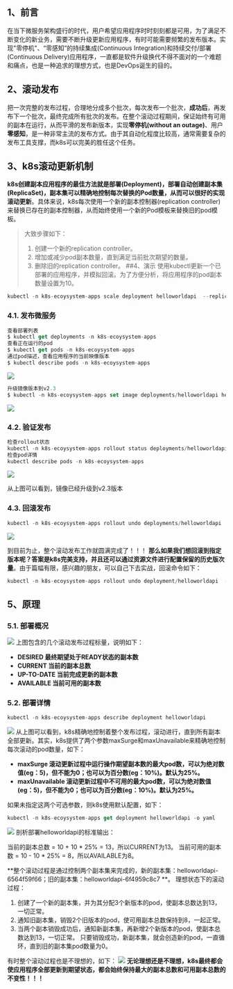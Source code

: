 ## 1、前言
在当下微服务架构盛行的时代，用户希望应用程序时时刻刻都是可用，为了满足不断变化的新业务，需要不断升级更新应用程序，有时可能需要频繁的发布版本。实现"零停机"、“零感知”的持续集成(Continuous Integration)和持续交付/部署(Continuous Delivery)应用程序，一直都是软件升级换代不得不面对的一个难题和痛点，也是一种追求的理想方式，也是DevOps诞生的目的。
## 2、滚动发布
把一次完整的发布过程，合理地分成多个批次，每次发布一个批次，**成功后**，再发布下一个批次，最终完成所有批次的发布。在整个滚动过程期间，保证始终有可用的副本在运行，从而平滑的发布新版本，实现**零停机(without an outage)**、用户**零感知**，是一种非常主流的发布方式。由于其自动化程度比较高，通常需要复杂的发布工具支撑，而k8s可以完美的胜任这个任务。 
## 3、k8s滚动更新机制
**k8s创建副本应用程序的最佳方法就是部署(Deployment)，部署自动创建副本集(ReplicaSet)，副本集可以精确地控制每次替换的Pod数量，从而可以很好的实现滚动更新**。具体来说，k8s每次使用一个新的副本控制器(replication controller)来替换已存在的副本控制器，从而始终使用一个新的Pod模板来替换旧的pod模板。
>大致步骤如下：
>1. 创建一个新的replication controller。
>2. 增加或减少pod副本数量，直到满足当前批次期望的数量。
>3. 删除旧的replication controller。
##4、演示
>使用kubectl更新一个已部署的应用程序，并模拟回滚。为了方便分析，将应用程序的pod副本数量设置为10。
```javascript
kubectl -n k8s-ecoysystem-apps scale deployment helloworldapi  --replicas=10
```
### 4.1. 发布微服务
```javascript
查看部署列表
$ kubectl get deployments -n k8s-ecoysystem-apps
查看正在运行的pod
$ kubectl get pods -n k8s-ecoysystem-apps
通过pod描述，查看应用程序的当前映像版本
$ kubectl describe pods -n k8s-ecoysystem-apps
```
![](https://images2018.cnblogs.com/blog/1082769/201804/1082769-20180410154409814-1314131317.png)
```javascript
升级镜像版本到v2.3
$ kubectl -n k8s-ecoysystem-apps set image deployments/helloworldapi helloworldapi=registry.wuling.com/justmine/helloworldapi:v2.3
```
![](https://images2018.cnblogs.com/blog/1082769/201804/1082769-20180410154935764-1314470605.png)
### 4.2. 验证发布
```javascript
检查rollout状态
kubectl -n k8s-ecoysystem-apps rollout status deployments/helloworldapi 
检查pod详情
kubectl describe pods -n k8s-ecoysystem-apps
```
![](https://images2018.cnblogs.com/blog/1082769/201804/1082769-20180410160924346-999250417.png)

从上图可以看到，镜像已经升级到v2.3版本
### 4.3. 回滚发布
```javascript
kubectl -n k8s-ecoysystem-apps rollout undo deployments/helloworldapi 
```
![](https://images2018.cnblogs.com/blog/1082769/201804/1082769-20180410162257177-338903127.png)

到目前为止，整个滚动发布工作就圆满完成了！！！
**那么如果我们想回滚到指定版本呢？答案是k8s完美支持，并且还可以通过资源文件进行配置保留的历史版次量**。由于篇幅有限，感兴趣的朋友，可以自己下去实战，回滚命令如下：
```javascript
kubectl -n k8s-ecoysystem-apps rollout undo deployment/helloworldapi  --to-revision=<版次>
```
## 5、原理
### 5.1. 部署概况
![](https://images2018.cnblogs.com/blog/1082769/201804/1082769-20180410164244911-1200541035.png)
上图包含的几个滚动发布过程标量，说明如下：
* **DESIRED    最终期望处于READY状态的副本数**   
* **CURRENT   当前的副本总数**     
* **UP-TO-DATE   当前完成更新的副本数**    
* **AVAILABLE   当前可用的副本数**     

### 5.2. 部署详情
```javascript
kubectl -n k8s-ecoysystem-apps describe deployment helloworldapi  
```
![](https://images2018.cnblogs.com/blog/1082769/201804/1082769-20180410171712425-955953191.png)
从上图可以看到，k8s精确地控制着整个发布过程，滚动进行，直到所有副本全部更新。其实，k8s提供了两个参数maxSurge和maxUnavailable来精确地控制每次滚动的pod数量，如下：
* **maxSurge 滚动更新过程中运行操作期望副本数的最大pod数，可以为绝对数值(eg：5)，但不能为0；也可以为百分数(eg：10%)。默认为25%。**
* **maxUnavailable  滚动更新过程中不可用的最大pod数，可以为绝对数值(eg：5)，但不能为0；也可以为百分数(eg：10%)。默认为25%。**

如果未指定这两个可选参数，则k8s使用默认配置，如下：
```javascript
kubectl -n k8s-ecoysystem-apps get deployment helloworldapi -o yaml
```
![](https://images2018.cnblogs.com/blog/1082769/201804/1082769-20180410174631074-750818831.png)
剖析部署helloworldapi的标准输出：

当前的副本总数 = 10 + 10 * 25% = 13，所以CURRENT为13。
当前可用的副本数 = 10 - 10 * 25% = 8，所以AVAILABLE为8。

**整个滚动过程是通过控制两个副本集来完成的，新的副本集：helloworldapi-6564f59f66；旧的副本集：helloworldapi-6f4959c8c7 **。
理想状态下的滚动过程：
1. 创建了一个新的副本集，并为其分配3个新版本的pod，使副本总数达到13，一切正常。
2. 通知旧副本集，销毁2个旧版本的pod，使可用副本总数保持到8，一起正常。
3. 当两个副本销毁成功后，通知新副本集，再新增2个新版本的pod，使副本总数达到13，一切正常。
只要销毁成功，新副本集，就会创造新的pod，一直循环，直到旧的副本集pod数量为0。

有时整个滚动过程也是不理想的，如下：
![](https://images2018.cnblogs.com/blog/1082769/201804/1082769-20180410182600267-949753596.png)
**无论理想还是不理想，k8s最终都会使应用程序全部更新到期望状态，都会始终保持最大的副本总数和可用副本总数的不变性！！！**
